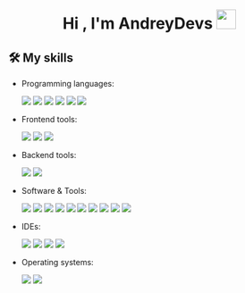 


<h1 align="center"><b>Hi , I'm AndreyDevs </b><img src="https://media.giphy.com/media/hvRJCLFzcasrR4ia7z/giphy.gif" width="35"></h1>

## 🛠️ My skills
- Programming languages:
    <div>
        <img src="https://img.shields.io/badge/C-05122A?style=flat&logo=c"/>
        <img src="https://img.shields.io/badge/C++-05122A?style=flat&logo=c%2B%2B&logoColor=286EBF"/>
        <img src="https://img.shields.io/badge/Java-05122A?style=flat&logo=java"/>
        <img src="https://img.shields.io/badge/JavaScript-05122A?style=flat&logo=javascript"/>
        <img src="https://img.shields.io/badge/Kotlin-05122A?style=flat&logo=kotlin"/>
        <img src="https://img.shields.io/badge/Python-05122A?style=flat&logo=python&logoColor=EDDF2E"/>
    </div>

- Frontend tools:
    <div>
        <img src="https://img.shields.io/badge/HMTL5-05122A?style=flat&logo=html5"/>
        <img src="https://img.shields.io/badge/CSS-05122A?style=flat&logo=css3&logoColor=2C87F0"/>
        <img src="https://img.shields.io/badge/React-05122A?style=flat&logo=react"/>
    </div>

- Backend tools:
    <div>
        <img src="https://img.shields.io/badge/SpringBoot-05122A?style=flat&logo=SpringBoot"/>
        <img src="https://img.shields.io/badge/SpringSecurity-05122A?style=flat&logo=SpringSecurity"/>
    </div>

- Software & Tools:
    <div>
        <img src="https://img.shields.io/badge/Git-05122A?style=flat&logo=Git"/>
        <img src="https://img.shields.io/badge/GitHub-05122A?style=flat&logo=GitHub"/>
        <img src="https://img.shields.io/badge/Stack%20Overflow-05122A?style=flat&logo=Stack%20Overflow"/>
        <img src="https://img.shields.io/badge/geeksforgeeks-05122A?style=flat&logo=geeksforgeeks"/>
        <img src="https://img.shields.io/badge/JSON-05122A?style=flat&logo=JSON"/>
        <img src="https://img.shields.io/badge/Selenium-05122A?style=flat&logo=Selenium"/>
        <img src="https://img.shields.io/badge/LaTex-05122A?style=flat&logo=LaTex"/>
        <img src="https://img.shields.io/badge/MySql-05122A?style=flat&logo=MySql&logoColor=white"/>
        <img src="https://img.shields.io/badge/PostgreSQL-05122A?style=flat&logo=PostgreSQL"/>
        <img src="https://img.shields.io/badge/Postman-05122A?style=flat&logo=Postman"/>
    </div>

- IDEs:
    <div>
        <img src="https://img.shields.io/badge/Visual%20studio%20code-05122A?style=flat&logo=Visual%20Studio%20code"/>
        <img src="https://img.shields.io/badge/IntelliJ-05122A?style=flat&logo=IntelliJ%20IDEA"/>
        <img src="https://img.shields.io/badge/Pycharm-05122A?style=flat&logo=Pycharm"/>
        <img src="https://img.shields.io/badge/Eclipse-05122A?style=flat&logo=Eclipse"/>
    </div>

- Operating systems:
    <div>
        <img src="https://img.shields.io/badge/Windows-05122A?style=flat&logo=Windows"/>
        <img src="https://img.shields.io/badge/Ubuntu-05122A?style=flat&logo=Ubuntu"/>
    </div>
